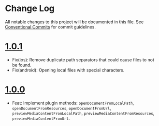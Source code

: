 # Change Log

All notable changes to this project will be documented in this file.
See [Conventional Commits](https://conventionalcommits.org) for commit guidelines.

# [1.0.1](https://github.com/ionic-team/capacitor-file-viewer/compare/v1.0.0...v1.0.1)

- Fix(ios): Remove duplicate path separators that could cause files to not be found.
- Fix(android): Opening local files with special characters.

# [1.0.0](https://github.com/ionic-team/capacitor-file-viewer/tree/v1.0.0)

- Feat: Implement plugin methods: `openDocumentFromLocalPath`, `openDocumentFromResources`, `openDocumentFromUrl`, `previewMediaContentFromLocalPath`, `previewMediaContentFromResources`, `previewMediaContentFromUrl`.